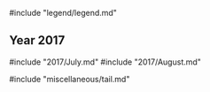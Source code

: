 #include "legend/legend.md"

## Year 2017
#include "2017/July.md"
#include "2017/August.md"

#include "miscellaneous/tail.md"
